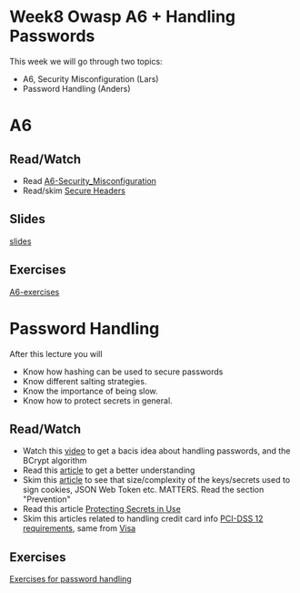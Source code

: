 # Week8 Owasp A6 + Handling Passwords

This week we will go through two topics:

- A6, Security Misconfiguration (Lars)
- Password Handling (Anders)

# A6
## Read/Watch

- Read [A6-Security_Misconfiguration](https://www.owasp.org/index.php/Top_10-2017_A6-Security_Misconfiguration)
- Read/skim [Secure Headers](https://www.owasp.org/index.php/OWASP_Secure_Headers_Project#tab=Headers)

## Slides
[slides](https://docs.google.com/presentation/d/14gvQtyeLm48vGK2MVPeLC16aOmn32-RHzzy-O2df-n0/edit?usp=sharing)

## Exercises
[A6-exercises](https://docs.google.com/document/d/102KrU8kMEeNwAqWJqFjqwjkN0BxtRTugyIqDbt2-zA0/edit?usp=sharing)

# Password Handling

After this lecture you will

* Know how hashing can be used to secure passwords
* Know different salting strategies.
* Know the importance of being slow.
* Know how to protect secrets in general.

## Read/Watch

- Watch this [video](https://www.youtube.com/watch?v=O6cmuiTBZVs) to get a bacis idea about handling passwords, and the BCrypt algorithm
- Read this [article](http://dustwell.com/how-to-handle-passwords-bcrypt.html) to get a better understanding
- Skim this [article]() to see that size/complexity of the keys/secrets used to sign cookies, JSON Web Token etc. MATTERS. Read the section "Prevention"
- Read this article [Protecting Secrets in Use](https://www.unboundtech.com/protecting-secrets-in-use-the-long-version/)
- Skim this articles related to handling credit card info [PCI-DSS 12 requirements](https://www.nets.eu/en/payments/secure-payments/pci-standard/pci-dss-12-requirements/), same from [Visa](https://www.visaeurope.com/receiving-payments/security/)

## Exercises

[Exercises for password handling](PW-EXERCISE.md)
